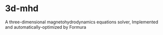 # 3d-mhd
A three-dimensional magnetohydrodynamics equations solver,
Implemented and automatically-optimized by Formura
